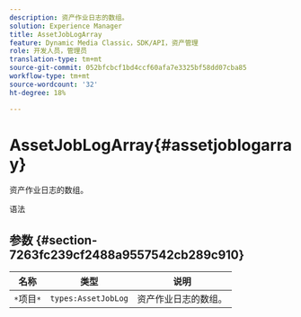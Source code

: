 ```yaml
---
description: 资产作业日志的数组。
solution: Experience Manager
title: AssetJobLogArray
feature: Dynamic Media Classic，SDK/API，资产管理
role: 开发人员，管理员
translation-type: tm+mt
source-git-commit: 052bfcbcf1bd4ccf60afa7e3325bf58dd07cba85
workflow-type: tm+mt
source-wordcount: '32'
ht-degree: 18%

---
```



# AssetJobLogArray{#assetjoblogarray}

资产作业日志的数组。

语法

## 参数 {#section-7263fc239cf2488a9557542cb289c910}

| 名称 | 类型 | 说明 |
|---|---|---|
| `*`项目`*` | `types:AssetJobLog` | 资产作业日志的数组。 |

